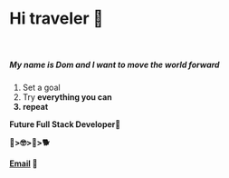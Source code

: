 # Hi traveler 👋
<br>



<h5> My name is Dom and I want to move the world forward</h5>

<ol>
<li> Set a goal </li>
<li> Try <strong>everything<strong> you can</li>
<li> repeat </li>
</ol>

<p> Future Full Stack Developer🙏 </p> 


💾>🤓>🌲>🐕


[Email](mattedominic@gmx.de) 📮  
